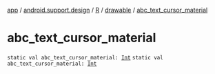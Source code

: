 [app](../../../index.md) / [android.support.design](../../index.md) / [R](../index.md) / [drawable](index.md) / [abc_text_cursor_material](.)

# abc_text_cursor_material

`static val abc_text_cursor_material: `[`Int`](https://kotlinlang.org/api/latest/jvm/stdlib/kotlin/-int/index.html)
`static val abc_text_cursor_material: `[`Int`](https://kotlinlang.org/api/latest/jvm/stdlib/kotlin/-int/index.html)